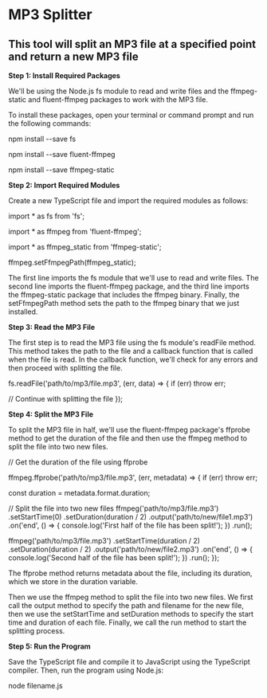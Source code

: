 # MP3 Splitter

## This tool will split an MP3 file at a specified point and return a new MP3 file

**Step 1: Install Required Packages**

We'll be using the Node.js fs module to read and
write files and the ffmpeg-static and fluent-ffmpeg
packages to work with the MP3 file.

To install these packages, open your terminal or command prompt and run the following commands:

npm install --save fs

npm install --save fluent-ffmpeg

npm install --save ffmpeg-static

**Step 2: Import Required Modules**

Create a new TypeScript file and
import the required modules as follows:

import \* as fs from 'fs';

import \* as ffmpeg from 'fluent-ffmpeg';

import \* as ffmpeg_static from 'ffmpeg-static';

ffmpeg.setFfmpegPath(ffmpeg_static);

The first line imports the fs module that we'll use to read and write files. The second line imports the fluent-ffmpeg package, and the third line imports the ffmpeg-static package that includes the ffmpeg binary. Finally, the setFfmpegPath method sets the path to the ffmpeg binary that we just installed.

**Step 3: Read the MP3 File**

The first step is to read the MP3 file using the fs module's readFile method. This method takes the path to the file and a callback function that is called when the file is read. In the callback function, we'll check for any errors and then proceed with splitting the file.

fs.readFile('path/to/mp3/file.mp3', (err, data) => {
if (err) throw err;

// Continue with splitting the file
});

**Step 4: Split the MP3 File**

To split the MP3 file in half, we'll use the fluent-ffmpeg package's ffprobe method to get the duration of the file and then use the ffmpeg method to split the file into two new files.

// Get the duration of the file using ffprobe

ffmpeg.ffprobe('path/to/mp3/file.mp3', (err, metadata) => {
if (err) throw err;

const duration = metadata.format.duration;

// Split the file into two new files
ffmpeg('path/to/mp3/file.mp3')
.setStartTime(0)
.setDuration(duration / 2)
.output('path/to/new/file1.mp3')
.on('end', () => {
console.log('First half of the file has been split!');
})
.run();

ffmpeg('path/to/mp3/file.mp3')
.setStartTime(duration / 2)
.setDuration(duration / 2)
.output('path/to/new/file2.mp3')
.on('end', () => {
console.log('Second half of the file has been split!');
})
.run();
});

The ffprobe method returns metadata about the file, including its duration, which we store in the duration variable.

Then we use the ffmpeg method to split the file into two new files. We first call the output method to specify the path and filename for the new file, then we use the setStartTime and setDuration methods to specify the start time and duration of each file. Finally, we call the run method to start the splitting process.

**Step 5: Run the Program**

Save the TypeScript file and compile it to JavaScript using the TypeScript compiler. Then, run the program using Node.js:

node filename.js

